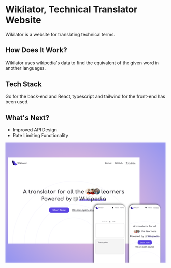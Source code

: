# Wikilator, Technical Translator Website
Wikilator is a website for translating technical terms.

## How Does It Work?
Wikilator uses wikipedia's data to find the equivalent of the given word in another languages.

## Tech Stack
Go for the back-end and React, typescript and tailwind for the front-end has been used.

## What's Next?
- Improved API Design
- Rate Limiting Functionality


![](https://github.com/sourena-kazemi/Portfolio/blob/main/public/projects/Wikilator.png?raw=true)